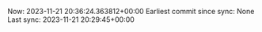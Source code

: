 Now: 2023-11-21 20:36:24.363812+00:00 Earliest commit since sync: None Last sync: 2023-11-21 20:29:45+00:00
